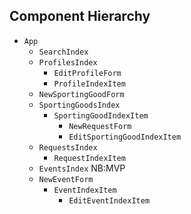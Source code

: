## Component Hierarchy

* `App`
  * `SearchIndex`
  * `ProfilesIndex`
    * `EditProfileForm`
    * `ProfileIndexItem`
  * `NewSportingGoodForm`
  * `SportingGoodsIndex`
    * `SportingGoodIndexItem`
      * `NewRequestForm`
      * `EditSportingGoodIndexItem`
  * `RequestsIndex`
    * `RequestIndexItem`
  * `EventsIndex` NB:MVP
  * `NewEventForm`
    * `EventIndexItem`
      * `EditEventIndexItem`
